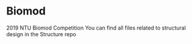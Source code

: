 # Biomod
2019 NTU Biomod Competition
You can find all files related to structural design in the Structure repo
